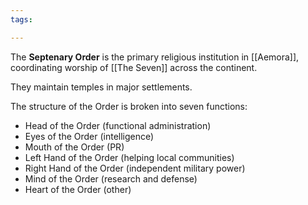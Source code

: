 ```yaml
---
tags:

---
```

The **Septenary Order** is the primary religious institution in [[Aemora]], coordinating worship of [[The Seven]] across the continent.

They maintain temples in major settlements.

The structure of the Order is broken into seven functions:
- Head of the Order (functional administration)
- Eyes of the Order (intelligence)
- Mouth of the Order (PR)
- Left Hand of the Order (helping local communities)
- Right Hand of the Order (independent military power)
- Mind of the Order (research and defense)
- Heart of the Order (other)